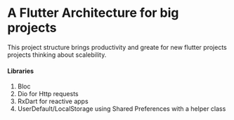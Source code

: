 # A Flutter Architecture for big projects

This project structure brings productivity and greate for new flutter projects projects thinking about scalebility.

#### Libraries

1. Bloc
2. Dio for Http requests
3. RxDart for reactive apps
4. UserDefault/LocalStorage using Shared Preferences with a helper class
